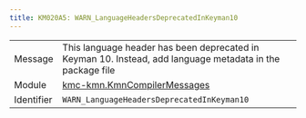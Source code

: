 ```yaml
---
title: KM020A5: WARN_LanguageHeadersDeprecatedInKeyman10
---
```


|            |           |
|------------|---------- |
| Message    | This language header has been deprecated in Keyman 10\. Instead, add language metadata in the package file |
| Module     | [kmc-kmn.KmnCompilerMessages](kmc-kmn.kmncompilermessages) |
| Identifier | `WARN_LanguageHeadersDeprecatedInKeyman10` |


